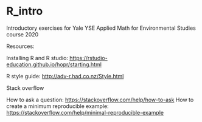 # R_intro

Introductory exercises for Yale YSE Applied Math for Environmental Studies course 2020

Resources:

Installing R and R studio:
https://rstudio-education.github.io/hopr/starting.html

R style guide:
http://adv-r.had.co.nz/Style.html

Stack overflow

How to ask a question:
https://stackoverflow.com/help/how-to-ask
How to create a minimum reproducible example:
https://stackoverflow.com/help/minimal-reproducible-example
